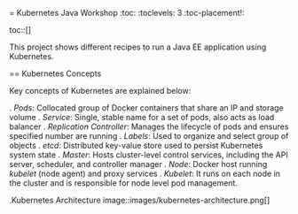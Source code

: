 = Kubernetes Java Workshop
:toc:
:toclevels: 3
:toc-placement!:

toc::[]

This project shows different recipes to run a Java EE application using Kubernetes.

== Kubernetes Concepts

Key concepts of Kubernetes are explained below:

. *Pods*: Collocated group of Docker containers that share an IP and storage volume
. *Service*: Single, stable name for a set of pods, also acts as load balancer
. *Replication Controller*: Manages the lifecycle of pods and ensures specified number are running
. *Labels*: Used to organize and select group of objects
. *etcd*: Distributed key-value store used to persist Kubernetes system state
. *Master*: Hosts cluster-level control services, including the API server, scheduler, and controller manager
. *Node*: Docker host running _kubelet_ (node agent) and proxy services
. *Kubelet*: It runs on each node in the cluster and is responsible for node level pod management.

.Kubernetes Architecture
image::images/kubernetes-architecture.png[]
